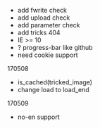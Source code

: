 - add fwrite check
- add upload check
- add parameter check
- add tricks 404
- IE >= 10
- ? progress-bar like github
- need cookie support

170508

- is_cached(tricked_image)
- change load to load_end

170509

- no-en support